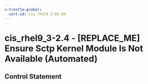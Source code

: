 ```yaml
---
x-trestle-global:
  sort-id: cis_rhel9_3-02.04
---
```


# cis_rhel9_3-2.4 - \[REPLACE_ME\] Ensure Sctp Kernel Module Is Not Available (Automated)

## Control Statement
